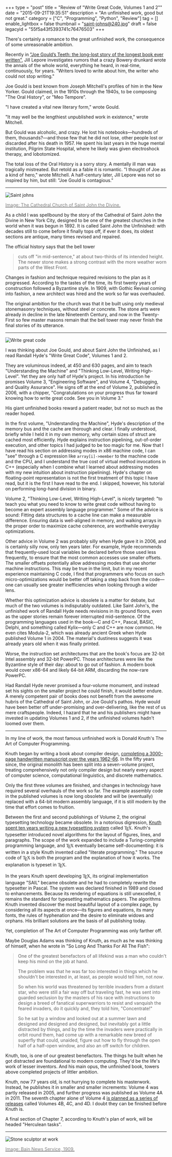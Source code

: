 +++
type = "post"
title = "Review of \"Write Great Code, Volumes 1 and 2\""
date = "2015-09-21T19:35:51"
description = "An unfinished work, good but not great."
category = ["C", "Programming", "Python", "Review"]
tag = []
enable_lightbox = false
thumbnail = "saint-johns@240.jpg"
draft = false
legacyid = "55f5a43f5393741c76476503"
+++

<p>There's certainly a romance to the great unfinished work, the
consequence of some unreasonable ambition.</p>
<p>Recently in <a href="http://www.newyorker.com/magazine/2015/07/27/joe-goulds-teeth">"Joe Gould&rsquo;s
Teeth: the long-lost story of the longest book ever
written"</a>,
Jill Lepore investigates rumors that a crazy Bowery drunkard wrote the
annals of the whole world, everything he heard, in real-time,
continuously, for years. "Writers loved to write about him, the writer
who could not stop writing."</p>
<p>Joe Gould is best known from Joseph Mitchell's profiles of him in the
New Yorker. Gould claimed, in the 1910s through the 1940s, to be
composing "The Oral History", or "Meo Tempore".</p>
<p>"I have created a vital
new literary form," wrote Gould.</p>
<p>"It may well be the lengthiest
unpublished work in existence," wrote Mitchell.</p>
<p>But Gould was alcoholic,
and crazy. He lost his notebooks&mdash;hundreds of them, thousands?&mdash;and those
few that he did not lose, other people lost or discarded after his death
in 1957. He spent his last years in the huge mental institution, Pilgrim
State Hospital, where he likely was given electroshock therapy, and
lobotomized.</p>
<p>The total loss of the Oral History is a sorry story. A mentally ill man
was tragically mistreated. But retold as a fable it is romantic. "I
thought of Joe as a kind of hero," wrote Mitchell. A half-century later,
Jill Lepore was not so inspired by him, but still: "Joe Gould is
contagious."</p>
<hr />
<p><img style="display:block; margin-left:auto; margin-right:auto;" src="saint-johns.jpg" title="Saint johns" /></p>
<p><a href="http://www.stjohndivine.org/about/history"><span style="color: gray;">Image: The Cathedral Church of Saint John
the Divine.</span></a></p>
<p>As a child I was spellbound by the story of the Cathedral of Saint John
the Divine in New York City, designed to be one of the greatest churches
in the world when it was begun in 1892. It is called Saint John the
Unfinished: with decades still to come before it finally tops off, if
ever it does, its oldest sections are antique, many times revised and
repaired.</p>
<p>The official history says that the bell tower</p>
<blockquote>
<p>cuts off "in mid-sentence," at about two-thirds of its intended
height. The newer stone makes a strong contrast with the more weather
worn parts of the West Front.</p>
</blockquote>
<p>Changes in fashion and technique required revisions to the plan as it
progressed. According to the tastes of the time, its first twenty years
of construction followed a Byzantine style. In 1909, with Gothic Revival
coming into fashion, a new architect was hired and the work so far was
overhauled.</p>
<p>The original ambition for the church was that it be built using only
medieval stonemasonry techniques, without steel or concrete. The stone arts were
already in decline in the late Nineteenth Century, and now in the
Twenty-First so few master masons remain that the bell tower may never
finish the final stories of its utterance.</p>
<hr />
<p><img style="display:block; margin-left:auto; margin-right:auto;" src="write-great-code.jpg" title="Write great code" /></p>
<p>I was thinking about Joe Gould, and about Saint John the Unfinished, as
I read Randall Hyde's "Write Great Code", Volumes 1 and 2.</p>
<p>They are
voluminous indeed, at 450 and 630 pages, and aim to teach "Understanding
the Machine" and "Thinking Low-Level, Writing High-Level". Yet they are
only half of Hyde's project. In his introduction he promises Volume 3,
"Engineering Software", and Volume 4, "Debugging, and Quality
Assurance". He signs off at the end of Volume 2, published in 2006, with
a chipper, "Congratulations on your progress thus far toward knowing how
to write great code. See you in Volume 3."</p>
<p>His giant unfinished books reward a patient reader, but not so much as the reader
hoped.</p>
<p>In the first volume, "Understanding
the Machine", Hyde's description of the memory bus and
the cache are thorough and clear. I finally understood, briefly while I
held it in my own memory, why certain sizes of struct are cached most
efficiently. Hyde explains instruction pipelining, out-of-order
execution, and other topics I had judged to be too magic for me. Now that I have read his section on addressing modes in x86 machine code, I can "see" through a C expression like <code>array[i]-&gt;member</code> to the machine code and the CPU, and I understand the true cost of virtual method invocations in C++ (especially when I combine what I learned about addressing modes with my new intuition about instruction pipelining). Hyde's chapter on floating-point representation is not the first treatment of
this topic I have read, but it is the first I have read to the end.&nbsp;I skipped, however, his tutorial on performing long-hand division in binary.</p>
<p>Volume 2, "Thinking Low-Level, Writing High-Level", is nicely targeted: "to teach you what you need to know to write great code
without having to become an expert assembly language
programmer." Some of the advice is sound: Fitting data structures to a cache line can make a measurable difference. Ensuring data is well-aligned in memory, and walking arrays in the proper order to maximize cache coherence, are worthwhile everyday optimizations.</p>
<p>Other advice in Volume 2 was probably silly when Hyde gave it in 2006, and is certainly silly now, only ten years later. For example, Hyde recommends that frequently-used local variables be declared before those used less frequently, to ensure that the most common accesses use smaller offsets. The smaller offsets potentially allow addressing modes that use shorter machine instructions. This may be true in the limit, but in my recent experience maintaining C code, I find that programmers who focus on such micro-optimizations would be better off taking a step back from the code&mdash;one can usually see greater inefficiencies when looking through a wider lens.</p>
<p>Whether this optimization advice is obsolete is a matter for debate, but much of the two volumes is indisputably outdated.
Like Saint John's, the unfinished work of Randall Hyde needs revisions
in its ground floors, even as the upper stories remain forever
interrupted mid-sentence. Of the programming languages used in the book&mdash;C and C++, Pascal, BASIC, Delphi, and something called Kylix&mdash;only C and C++ are now common. He even cites Modula-2, which was already ancient Greek when Hyde published Volume 1 in 2004. The material's dustiness suggests it was already years old when it was finally printed.</p>
<p>Worse, the instruction set architectures that are the book's focus are 32-bit Intel assembly and 32-bit PowerPC. Those architectures were like the Byzantine style of their day: about to go out of fashion. A modern book would cover
x86-64 and likely 64-bit ARM, discarding the now-rare PowerPC.</p>
<p>Had Randall Hyde never promised a four-volume monument, and instead set his sights on the smaller project he could finish, it would better endure. A merely competent pair of books does not benefit from the awesome hubris of the Cathedral of Saint John, or Joe Gould's pathos. Hyde would have been better off under-promising and over-delivering, like the rest of us mere craftspeople. Indeed, I hazard that he and his publishers might have invested in updating Volumes 1 and 2, if the unfinished volumes hadn't loomed over them.</p>
<hr />
<p>In my line of work, the most famous unfinished work is Donald Knuth's
The Art of Computer Programming.</p>
<p>Knuth began by writing a book about compiler design, <a href="https://en.wikipedia.org/wiki/The_Art_of_Computer_Programming">completing a
3000-page handwritten manuscript over the years
1962-66</a>.
In the fifty years since, the original monolith has been split into a
seven-volume project, treating comprehensively not only compiler design
but nearly every aspect of computer science, computational linguistics,
and discrete mathematics.</p>
<p>Only the first three volumes are finished, and changes in technology
have required several overhauls of the work so far. The example assembly
code in the published volumes is now long obsolete and will be
(eventually) replaced with a 64-bit modern assembly language, if it is
still modern by the time that effort comes to fruition.</p>
<p>Between the first and second publishings of Volume 2, the original
typesetting technology became obsolete. In a notorious digression,
<a href="https://www.tug.org/whatis.html">Knuth spent ten years writing a new typesetting
system</a> called <span
style="font-family: 'Times New Roman', Times, serif;">T<span
style="text-transform: uppercase; vertical-align: -0.5ex; margin-left: -0.1667em; margin-right: -0.125em;">e</span>X</span>.
Knuth's typesetter introduced novel algorithms for the layout of
figures, lines, and paragraphs. The scope of the work expanded to
include a Turing-complete programming language, and <span
style="font-family: 'Times New Roman', Times, serif;">T<span
style="text-transform: uppercase; vertical-align: -0.5ex; margin-left: -0.1667em; margin-right: -0.125em;">e</span>X</span>
eventually became self-documenting: it is written in a style Knuth
invented called "literate programming." The source code of <span
style="font-family: 'Times New Roman', Times, serif;">T<span
style="text-transform: uppercase; vertical-align: -0.5ex; margin-left: -0.1667em; margin-right: -0.125em;">e</span>X</span>
is both the program and the explanation of how it works. The explanation
is typeset in <span
style="font-family: 'Times New Roman', Times, serif;">T<span
style="text-transform: uppercase; vertical-align: -0.5ex; margin-left: -0.1667em; margin-right: -0.125em;">e</span>X</span>.</p>
<p>In the years Knuth spent developing <span
style="font-family: 'Times New Roman', Times, serif;">T<span
style="text-transform: uppercase; vertical-align: -0.5ex; margin-left: -0.1667em; margin-right: -0.125em;">e</span>X</span>,
its original implementation language "SAIL" became obsolete and he had to
completely rewrite the typesetter in Pascal. The system was declared
finished in 1989 and closed to enhancements. Because its rendering of equations is still unexcelled, it remains the standard for
typesetting mathematics papers. The algorithms Knuth invented discover the most beautiful layout of a complex page, by considering all its aspects at once&mdash;its figures and equations, its many fonts, the rules of hyphenation and the desire to eliminate widows and orphans. His brilliant solutions are the basis of all publishing today. </p>
<p>Yet, completion of The Art of Computer
Programming was only farther off.</p>
<p>Maybe Douglas Adams was thinking of Knuth, as much as he was
thinking of himself, when he wrote in "So Long And Thanks For All The
Fish":</p>
<blockquote>
<p>One of the greatest benefactors of all lifekind was a man who couldn't
keep his mind on the job at hand.</p>
<p>The problem was that he was far too interested in things which he
shouldn't be interested in, at least, as people would tell him, not
<em>now</em>.</p>
<p>So when his world was threatened by terrible invaders from a distant
star, who were still a fair way off but traveling fast, he was sent
into guarded seclusion by the masters of his race with instructions to
design a breed of fanatical superwarriors to resist and vanquish the
feared invaders, do it quickly and, they told him, "Concentrate!"</p>
<p>So he sat by a window and looked out at a summer lawn and designed and
designed and designed, but inevitably got a little distracted by
things, and by the time the invaders were practically in orbit round
them, had come up with a remarkable new breed of superfly that could,
unaided, figure out how to fly through the open half of a half-open
window, and also an off switch for children.</p>
</blockquote>
<p>Knuth, too, is one of our greatest benefactors. The things he built
when he got distracted are foundational to modern computing. They'd be
the life's work of lesser inventors. And his main opus, the unfinished book, towers
above completed projects of littler ambition.</p>
<p>Knuth, now 77 years old, is not hurrying to complete his masterwork.
Instead, he publishes it in smaller and smaller increments: Volume 4 was
partly released in 2005, and further progress was published as Volume 4A
in 2011. The seventh chapter alone of Volume 4 <a href="http://www-cs-faculty.stanford.edu/~uno/taocp.html#vol4">is planned as a series
of releases</a>
called Volumes 4B, 4C, and 4D. I doubt they can be finished before Knuth
is.</p>
<p>A final section of Chapter 7, according to Knuth's plan of work,
will be headed "Herculean tasks".</p>
<hr />
<p><img style="display:block; margin-left:auto; margin-right:auto;" src="Stone_sculptor_at_work.jpg" title="Stone sculptor at work" /></p>
<p><a href="https://en.wikipedia.org/wiki/File:Stone_sculptor_at_work.jpg"><span style="color: gray;">Image: Bain News Service,
1909.</span></a></p>
